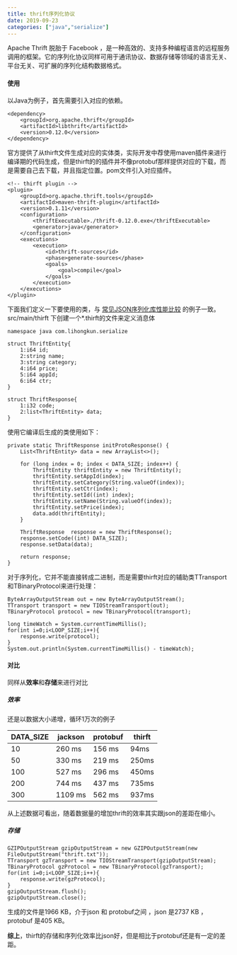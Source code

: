 ```yaml
---
title: thrift序列化协议
date: 2019-09-23
categories: ["java","serialize"]
---
```


Apache Thrift 脱胎于 Facebook ，是一种高效的、支持多种编程语言的远程服务调用的框架。它的序列化协议同样可用于通讯协议、数据存储等领域的语言无关、平台无关、可扩展的序列化结构数据格式。<!--more-->

#### 使用

以Java为例子，首先需要引入对应的依赖。

```
<dependency>
	<groupId>org.apache.thrift</groupId>
	<artifactId>libthrift</artifactId>
	<version>0.12.0</version>
</dependency>
```

官方提供了从thirft文件生成对应的实体类，实际开发中荐使用maven插件来进行编译期的代码生成，但是thirft的的插件并不像protobuf那样提供对应的下载，而是需要自己去下载，并且指定位置。pom文件引入对应插件。

```
<!-- thirft plugin -->
<plugin>
	<groupId>org.apache.thrift.tools</groupId>
	<artifactId>maven-thrift-plugin</artifactId>
	<version>0.1.11</version>
	<configuration>
		<thriftExecutable>./thrift-0.12.0.exe</thriftExecutable>
		<generator>java</generator>
	</configuration>
	<executions>
		<execution>
			<id>thrift-sources</id>
			<phase>generate-sources</phase>
			<goals>
				<goal>compile</goal>
			</goals>
		</execution>
	</executions>
</plugin>
```

下面我们定义一下要使用的类，与 [常见JSON序列化库性能比较](https://www.lihongkun.com/common/json_compare/)  的例子一致。src/main/thirft 下创建一个*.thirft的文件来定义消息体

```
namespace java com.lihongkun.serialize

struct ThriftEntity{
    1:i64 id;
    2:string name;
    3:string category;
    4:i64 price;
    5:i64 appId;
    6:i64 ctr;
}

struct ThriftResponse{
    1:i32 code;
    2:list<ThriftEntity> data;
}
```

使用它编译后生成的类使用如下：

```
private static ThriftResponse initProtoResponse() {
	List<ThriftEntity> data = new ArrayList<>();

	for (long index = 0; index < DATA_SIZE; index++) {
		ThriftEntity thriftEntity = new ThriftEntity();
		thriftEntity.setAppId(index);
		thriftEntity.setCategory(String.valueOf(index));
		thriftEntity.setCtr(index);
		thriftEntity.setId((int) index);
		thriftEntity.setName(String.valueOf(index));
		thriftEntity.setPrice(index);
		data.add(thriftEntity);
	}

	ThriftResponse  response = new ThriftResponse();
	response.setCode((int) DATA_SIZE);
	response.setData(data);

	return response;
}
```

对于序列化，它并不能直接转成二进制，而是需要thirft对应的辅助类TTransport和TBinaryProtocol来进行处理：

```
ByteArrayOutputStream out = new ByteArrayOutputStream();
TTransport transport = new TIOStreamTransport(out);
TBinaryProtocol protocol = new TBinaryProtocol(transport);

long timeWatch = System.currentTimeMillis();
for(int i=0;i<LOOP_SIZE;i++){
	response.write(protocol);
}
System.out.println(System.currentTimeMillis() - timeWatch);
```

#### 对比

同样从**效率**和**存储**来进行对比

##### 效率

还是以数据大小递增，循环1万次的例子

| DATA_SIZE | jackson | protobuf | thirft |
| --------- | ------- | -------- | ------ |
| 10        | 260 ms  | 156 ms   | 94ms   |
| 50        | 330 ms  | 219 ms   | 250ms  |
| 100       | 527 ms  | 296 ms   | 450ms  |
| 200       | 744 ms  | 437 ms   | 735ms  |
| 300       | 1109 ms | 562 ms   | 937ms  |

从上述数据可看出，随着数据量的增加thrift的效率其实跟json的差距在缩小。

##### 存储

```
GZIPOutputStream gzipOutputStream = new GZIPOutputStream(new FileOutputStream("thrift.txt"));
TTransport gzTransport = new TIOStreamTransport(gzipOutputStream);
TBinaryProtocol gzProtocol = new TBinaryProtocol(gzTransport);
for(int i=0;i<LOOP_SIZE;i++){
	response.write(gzProtocol);
}
gzipOutputStream.flush();
gzipOutputStream.close();
```

生成的文件是1966 KB，介于json 和 protobuf之间 ，json 是2737 KB ，protobuf 是405 KB。



**综上**，thirft的存储和序列化效率比json好，但是相比于protobuf还是有一定的差距。